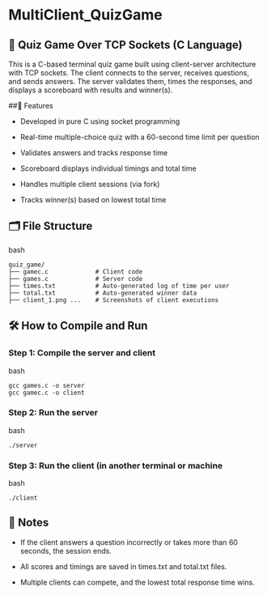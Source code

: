 # MultiClient_QuizGame

## 🧩 Quiz Game Over TCP Sockets (C Language)
This is a C-based terminal quiz game built using client-server architecture with TCP sockets. The client connects to the server, receives questions, and sends answers. The server validates them, times the responses, and displays a scoreboard with results and winner(s).

##🎯 Features
- Developed in pure C using socket programming

- Real-time multiple-choice quiz with a 60-second time limit per question

- Validates answers and tracks response time

- Scoreboard displays individual timings and total time

- Handles multiple client sessions (via fork)

- Tracks winner(s) based on lowest total time

## 🗂️ File Structure

bash
```
quiz_game/
├── gamec.c             # Client code
├── games.c             # Server code
├── times.txt           # Auto-generated log of time per user
├── total.txt           # Auto-generated winner data
├── client_1.png ...    # Screenshots of client executions
```

## 🛠️ How to Compile and Run

### Step 1: Compile the server and client

bash
```
gcc games.c -o server
gcc gamec.c -o client
```
### Step 2: Run the server
bash
```
./server
```
### Step 3: Run the client (in another terminal or machine
bash
```
./client
```

## 📝 Notes
- If the client answers a question incorrectly or takes more than 60 seconds, the session ends.

- All scores and timings are saved in times.txt and total.txt files.

- Multiple clients can compete, and the lowest total response time wins.
